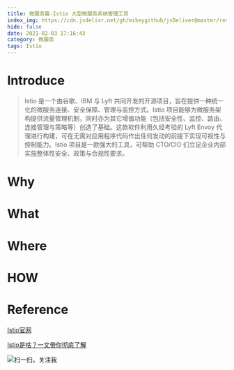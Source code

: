 ```yaml
---
title: 微服务篇-Istio 大型微服务系统管理工具
index_img: https://cdn.jsdelivr.net/gh/mikeygithub/jsDeliver@master/resource/img/Istio.jpeg
hide: false
date: 2021-02-03 17:16:43
category: 微服务
tags: Istio
---
```


# Introduce

>Istio 是一个由谷歌、IBM 与 Lyft 共同开发的开源项目，旨在提供一种统一化的微服务连接、安全保障、管理与监控方式。Istio 项目能够为微服务架构提供流量管理机制，同时亦为其它增值功能（包括安全性、监控、路由、连接管理与策略等）创造了基础。这款软件利用久经考验的 Lyft Envoy 代理进行构建，可在无需对应用程序代码作出任何发动的前提下实现可视性与控制能力。Istio 项目是一款强大的工具，可帮助 CTO/CIO 们立足企业内部实施整体性安全、政策与合规性要求。

# Why

# What

# Where

# HOW

# Reference

[Istio官网](https://istio.io/)

[Istio是啥？一文带你彻底了解](http://www.uml.org.cn/wfw/201909063.asp)<br/>


![扫一扫，关注我](https://cdn.jsdelivr.net/gh/mikeygithub/jsDeliver@master/resource/img/wechat.jpg)